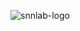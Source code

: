 ![snnlab-logo](https://user-images.githubusercontent.com/24493403/114377593-7f1a7100-9b8f-11eb-9fa5-8422f68ece91.png)
